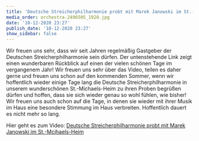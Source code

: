 ```yaml
---
title: 'Deutsche Streicherphilharmonie probt mit Marek Janowski im St.-Michaels-Heim'
media_order: orchestra-2496505_1920.jpg
date: '10-12-2020 23:27'
publish_date: '10-12-2020 23:27'
show_sidebar: false
---
```


Wir freuen uns sehr, dass wir seit Jahren regelmäßig Gastgeber der Deutschen Streicherphilharmonie sein dürfen. Der untenstehende Link zeigt einen wunderbaren Rückblick auf einen der vielen schönen Tage im vergangenem Jahr! Wir freuen uns sehr über das Video, teilen es daher gerne und freuen uns schon auf den kommenden Sommer, wenn wir hoffentlich wieder einige Tage lang die Deutsche Streicherphilharmonie in unserem wunderschönen St.-Michaels-Heim zu ihren Proben begrüßen dürfen und hoffen, dass sie sich wieder genau so wohl fühlen, wie bisher! Wir freuen uns auch schon auf die Tage, in denen sie wieder mit ihrer Musik im Haus eine besondere Stimmung im Haus verbreiten. Hoffentlich dauert es nicht mehr so lang.

Hier geht es zum Video: [Deutsche Streicherphilharmonie probt mit Marek Janowski im St.-Mcihaels-Heim](https://www.youtube.com/watch?v=Vv82fG7Gb0Y)